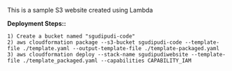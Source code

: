 This is a sample S3 website created using Lambda

**Deployment Steps::**
```
1) Create a bucket named "sgudipudi-code"
2) aws cloudformation package --s3-bucket sgudipudi-code --template-file ./template.yaml --output-template-file ./template-packaged.yaml
3) aws cloudformation deploy --stack-name sgudipudiwebsite --template-file ./template_packaged.yaml --capabilities CAPABILITY_IAM
```
